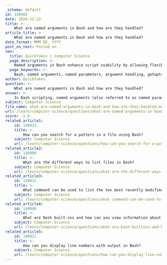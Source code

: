 ```yaml
---
_schema: default
id: 140902
date: 2024-12-22
title: >-
    What are named arguments in Bash and how are they handled?
article_title: >-
    What are named arguments in Bash and how are they handled?
date_format: MMM DD, YYYY
post_on_text: Posted on
seo:
  title: QuickTakes | Computer Science
  page_description: >-
    Named arguments in Bash enhance script usability by allowing flexible and readable input options. Methods such as getopts, getopt, and manual parsing are discussed for handling these arguments.
  page_keywords: >-
    Bash, named arguments, named parameters, argument handling, getopts, getopt, bash scripting, command line, options parsing, argument parsing, positional parameters, script usability, script readability, automation, user input
author: QuickTakes
question: >-
    What are named arguments in Bash and how are they handled?
answer: >-
    In Bash scripting, named arguments (also referred to as named parameters or options) allow users to pass arguments to scripts in a more flexible and readable manner compared to traditional positional parameters. Named arguments can be specified in any order and are typically formatted as either `foo=bar` or `--foo bar`, where `foo` is the name of the argument and `bar` is its value.\n\n### Handling Named Arguments\n\nThere are several methods to handle named arguments in Bash scripts:\n\n1. **Using `getopts`**: This built-in command is used to parse short options (e.g., `-f` for `--foo`). It allows you to define options and their corresponding values in a structured way. For example:\n   ```bash\n   while getopts ":f:" opt; do\n       case $opt in\n           f) foo="$OPTARG" ;;\n           \?) echo "Invalid option: -$OPTARG" ;;\n       esac\n   done\n   ```\n\n2. **Using `getopt`**: This command is more powerful than `getopts` and can handle long options. It allows for more complex argument parsing. An example usage would be:\n   ```bash\n   OPTIONS=$(getopt -o f: --long foo: -- "$@")\n   eval set -- "$OPTIONS"\n   while true; do\n       case "$1" in\n           --foo) foo="$2"; shift 2 ;;\n           --) shift; break ;;\n           *) break ;;\n       esac\n   done\n   ```\n\n3. **Manual Parsing**: You can also manually parse named arguments by iterating over the input parameters. This method is less structured but can be useful for simple scripts:\n   ```bash\n   for arg in "$@"; do\n       case $arg in\n           --foo=*)\n               foo="${arg#*=}"\n               shift\n               ;;\n           --foo)\n               foo="$2"\n               shift 2\n               ;;\n           *)\n               # Handle positional parameters\n               positional+=("$arg")\n               shift\n               ;;\n       esac\n   done\n   ```\n\n### Advantages of Named Arguments\n\n- **Flexibility**: Named arguments can be provided in any order, making scripts easier to use.\n- **Readability**: They improve the clarity of the command line, as users can see what each argument represents.\n- **Optional Parameters**: Named arguments can be optional, allowing for default values if not specified.\n\n### Conclusion\n\nUsing named arguments in Bash scripts enhances the usability and maintainability of scripts, especially as they grow in complexity. By leveraging tools like `getopts` and `getopt`, or even manual parsing, you can create robust scripts that handle user input effectively. This approach is particularly beneficial in managing modern infrastructure and automating tasks at scale.
subject: Computer Science
file_name: what-are-named-arguments-in-bash-and-how-are-they-handled.md
url: /learn/computer-science/questions/what-are-named-arguments-in-bash-and-how-are-they-handled
score: -1.0
related_article1:
    id: 140923
    title: >-
        How can you search for a pattern in a file using Bash?
    subject: Computer Science
    url: /learn/computer-science/questions/how-can-you-search-for-a-pattern-in-a-file-using-bash
related_article2:
    id: 140909
    title: >-
        What are the different ways to list files in Bash?
    subject: Computer Science
    url: /learn/computer-science/questions/what-are-the-different-ways-to-list-files-in-bash
related_article3:
    id: 140911
    title: >-
        What command can be used to list the ten most recently modified files?
    subject: Computer Science
    url: /learn/computer-science/questions/what-command-can-be-used-to-list-the-ten-most-recently-modified-files
related_article4:
    id: 140900
    title: >-
        What are Bash built-ins and how can you view information about them?
    subject: Computer Science
    url: /learn/computer-science/questions/what-are-bash-builtins-and-how-can-you-view-information-about-them
related_article5:
    id: 140921
    title: >-
        How can you display line numbers with output in Bash?
    subject: Computer Science
    url: /learn/computer-science/questions/how-can-you-display-line-numbers-with-output-in-bash
---
```


&nbsp;